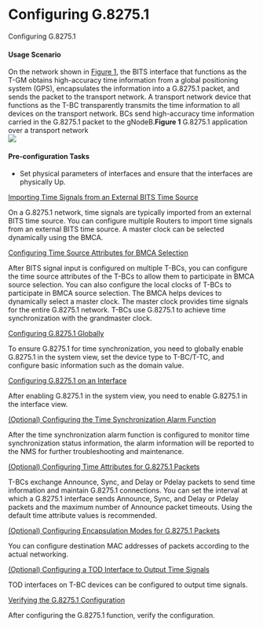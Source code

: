 Configuring G.8275.1
====================

Configuring G.8275.1

#### Usage Scenario

On the network shown in [Figure 1](#EN-US_TASK_0000001825840849__fig_dc_ne_g82751_cfg_800501), the BITS interface that functions as the T-GM obtains high-accuracy time information from a global positioning system (GPS), encapsulates the information into a G.8275.1 packet, and sends the packet to the transport network. A transport network device that functions as the T-BC transparently transmits the time information to all devices on the transport network. BCs send high-accuracy time information carried in the G.8275.1 packet to the gNodeB.**Figure 1** G.8275.1 application over a transport network  
![](figure/en-us_image_0000001825721081.png)


#### Pre-configuration Tasks

* Set physical parameters of interfaces and ensure that the interfaces are physically Up.


[Importing Time Signals from an External BITS Time Source](../../../../software/nev8r10_vrpv8r16/user/ne/dc_ne_g82751_cfg_8006.html)

On a G.8275.1 network, time signals are typically imported from an external BITS time source. You can configure multiple Routers to import time signals from an external BITS time source. A master clock can be selected dynamically using the BMCA.

[Configuring Time Source Attributes for BMCA Selection](../../../../software/nev8r10_vrpv8r16/user/ne/dc_ne_g82751_cfg_9002.html)

After BITS signal input is configured on multiple T-BCs, you can configure the time source attributes of the T-BCs to allow them to participate in BMCA source selection. You can also configure the local clocks of T-BCs to participate in BMCA source selection. The BMCA helps devices to dynamically select a master clock. The master clock provides time signals for the entire G.8275.1 network. T-BCs use G.8275.1 to achieve time synchronization with the grandmaster clock.

[Configuring G.8275.1 Globally](../../../../software/nev8r10_vrpv8r16/user/ne/dc_ne_g82751_cfg_9003.html)

To ensure G.8275.1 for time synchronization, you need to globally enable G.8275.1 in the system view, set the device type to T-BC/T-TC, and configure basic information such as the domain value.

[Configuring G.8275.1 on an Interface](../../../../software/nev8r10_vrpv8r16/user/ne/dc_ne_g82751_cfg_9004.html)

After enabling G.8275.1 in the system view, you need to enable G.8275.1 in the interface view.

[(Optional) Configuring the Time Synchronization Alarm Function](../../../../software/nev8r10_vrpv8r16/user/ne/dc_ne_g82751_cfg_8012.html)

After the time synchronization alarm function is configured to monitor time synchronization status information, the alarm information will be reported to the NMS for further troubleshooting and maintenance.

[(Optional) Configuring Time Attributes for G.8275.1 Packets](../../../../software/nev8r10_vrpv8r16/user/ne/dc_ne_g82751_cfg_9005.html)

T-BCs exchange Announce, Sync, and Delay or Pdelay packets to send time information and maintain G.8275.1 connections. You can set the interval at which a G.8275.1 interface sends Announce, Sync, and Delay or Pdelay packets and the maximum number of Announce packet timeouts. Using the default time attribute values is recommended.

[(Optional) Configuring Encapsulation Modes for G.8275.1 Packets](../../../../software/nev8r10_vrpv8r16/user/ne/dc_ne_g82751_cfg_9006.html)

You can configure destination MAC addresses of packets according to the actual networking.

[(Optional) Configuring a TOD Interface to Output Time Signals](../../../../software/nev8r10_vrpv8r16/user/ne/dc_ne_g82751_cfg_9010.html)

TOD interfaces on T-BC devices can be configured to output time signals.

[Verifying the G.8275.1 Configuration](../../../../software/nev8r10_vrpv8r16/user/ne/dc_ne_g82751_cfg_8009.html)

After configuring the G.8275.1 function, verify the configuration.